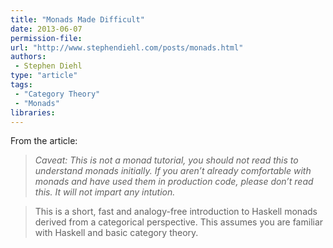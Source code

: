 ```yaml
---
title: "Monads Made Difficult"
date: 2013-06-07
permission-file: 
url: "http://www.stephendiehl.com/posts/monads.html"
authors:
 - Stephen Diehl
type: "article"
tags:
 - "Category Theory"
 - "Monads"
libraries:
---
```


From the article:

> *Caveat: This is not a monad tutorial, you should not read this to understand monads initially. If you aren’t already comfortable with monads and have used them in production code, please don’t read this. It will not impart any intution.*

> This is a short, fast and analogy-free introduction to Haskell monads derived from a categorical perspective. This assumes you are familiar with Haskell and basic category theory.
